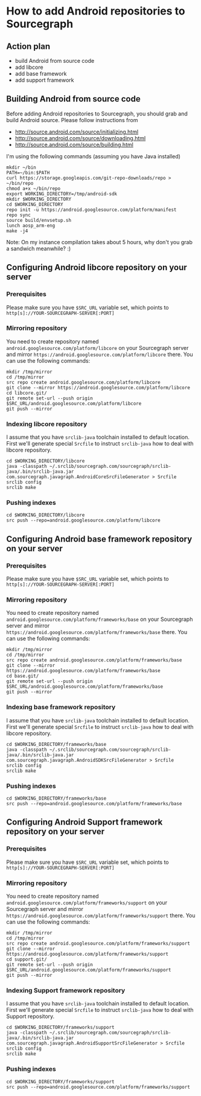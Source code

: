 # How to add Android repositories to Sourcegraph

## Action plan

- build Android from source code 
- add libcore
- add base framework
- add support framework

## Building Android from source code

Before adding Android repositories to Sourcegraph, you should grab and build Android source. Please follow instructions from
* http://source.android.com/source/initializing.html
* http://source.android.com/source/downloading.html
* http://source.android.com/source/building.html

I'm using the following commands (assuming you have Java installed)
```
mkdir ~/bin
PATH=~/bin:$PATH
curl https://storage.googleapis.com/git-repo-downloads/repo > ~/bin/repo
chmod a+x ~/bin/repo
export WORKING_DIRECTORY=/tmp/android-sdk
mkdir $WORKING_DIRECTORY
cd $WORKING_DIRECTORY
repo init -u https://android.googlesource.com/platform/manifest
repo sync
source build/envsetup.sh
lunch aosp_arm-eng
make -j4
```

Note: On my instance compilation takes about 5 hours, why don't you grab a sandwich meanwhile? :)

## Configuring Android libcore repository on your server

### Prerequisites

Please make sure you have `$SRC_URL` variable set, which points to `http[s]://YOUR-SOURCEGRAPH-SERVER[:PORT]`

### Mirroring repository

You need to create repository named `android.googlesource.com/platform/libcore` on your Sourcegraph server and mirror `https://android.googlesource.com/platform/libcore` there. You can use the following commands:

```
mkdir /tmp/mirror
cd /tmp/mirror
src repo create android.googlesource.com/platform/libcore
git clone --mirror https://android.googlesource.com/platform/libcore
cd libcore.git/
git remote set-url --push origin $SRC_URL/android.googlesource.com/platform/libcore
git push --mirror
```

### Indexing libcore repository

I assume that you have `srclib-java` toolchain installed to default location.
First we'll generate special `Srcfile` to instruct `srclib-java` how to deal with libcore repository.

```
cd $WORKING_DIRECTORY/libcore
java -classpath ~/.srclib/sourcegraph.com/sourcegraph/srclib-java/.bin/srclib-java.jar com.sourcegraph.javagraph.AndroidCoreSrcFileGenerator > Srcfile
srclib config
srclib make
```

### Pushing indexes
```
cd $WORKING_DIRECTORY/libcore
src push --repo=android.googlesource.com/platform/libcore
```

## Configuring Android base framework repository on your server

### Prerequisites

Please make sure you have `$SRC_URL` variable set, which points to `http[s]://YOUR-SOURCEGRAPH-SERVER[:PORT]`

### Mirroring repository

You need to create repository named `android.googlesource.com/platform/frameworks/base` on your Sourcegraph server and mirror `https://android.googlesource.com/platform/frameworks/base` there. You can use the following commands:

```
mkdir /tmp/mirror
cd /tmp/mirror
src repo create android.googlesource.com/platform/frameworks/base
git clone --mirror https://android.googlesource.com/platform/frameworks/base
cd base.git/
git remote set-url --push origin $SRC_URL/android.googlesource.com/platform/frameworks/base
git push --mirror
```

### Indexing base framework repository

I assume that you have `srclib-java` toolchain installed to default location.
First we'll generate special `Srcfile` to instruct `srclib-java` how to deal with libcore repository.

```
cd $WORKING_DIRECTORY/frameworks/base
java -classpath ~/.srclib/sourcegraph.com/sourcegraph/srclib-java/.bin/srclib-java.jar com.sourcegraph.javagraph.AndroidSDKSrcFileGenerator > Srcfile
srclib config
srclib make
```

### Pushing indexes
```
cd $WORKING_DIRECTORY/frameworks/base
src push --repo=android.googlesource.com/platform/frameworks/base
```

## Configuring Android Support framework repository on your server

### Prerequisites

Please make sure you have `$SRC_URL` variable set, which points to `http[s]://YOUR-SOURCEGRAPH-SERVER[:PORT]`

### Mirroring repository

You need to create repository named `android.googlesource.com/platform/frameworks/support` on your Sourcegraph server and mirror `https://android.googlesource.com/platform/frameworks/support` there. You can use the following commands:

```
mkdir /tmp/mirror
cd /tmp/mirror
src repo create android.googlesource.com/platform/frameworks/support
git clone --mirror https://android.googlesource.com/platform/frameworks/support
cd support.git/
git remote set-url --push origin $SRC_URL/android.googlesource.com/platform/frameworks/support
git push --mirror
```

### Indexing Support framework repository

I assume that you have `srclib-java` toolchain installed to default location.
First we'll generate special `Srcfile` to instruct `srclib-java` how to deal with Support repository.

```
cd $WORKING_DIRECTORY/frameworks/support
java -classpath ~/.srclib/sourcegraph.com/sourcegraph/srclib-java/.bin/srclib-java.jar com.sourcegraph.javagraph.AndroidSupportSrcFileGenerator > Srcfile
srclib config
srclib make
```

### Pushing indexes
```
cd $WORKING_DIRECTORY/frameworks/support
src push --repo=android.googlesource.com/platform/frameworks/support
```


